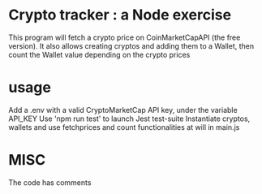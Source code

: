 # Crypto tracker : a Node exercise 

This program will fetch a crypto price on CoinMarketCapAPI (the free version).
It also allows creating cryptos and adding them to a Wallet, then count the Wallet
value depending on the crypto prices

# usage

Add a .env with a valid CryptoMarketCap API key, under the variable API_KEY
Use 'npm run test' to launch Jest test-suite
Instantiate cryptos, wallets and use fetchprices and count functionalities at will 
in main.js

# MISC
The code has comments
